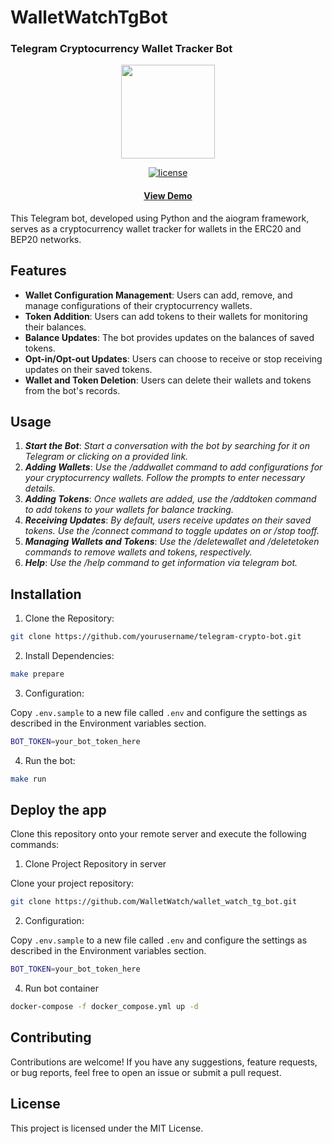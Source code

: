 # WalletWatchTgBot
### Telegram Cryptocurrency Wallet Tracker Bot
<div align="center">
    <img src="assets/tg.png" width="150"/>
    <br/>
</div>
<p align="center">
  <a href="https://github.com/Louis3797/awesome-readme-template/blob/master/LICENSE">
    <img src="https://img.shields.io/badge/License-MIT-yellow.svg" alt="license" />
  </a>
</p>
<h4 align="center">
    <a href="https://t.me/crypto_wallet_liza_bot">View Demo</a>
</h4>
This Telegram bot, developed using Python and the aiogram framework, serves as a cryptocurrency wallet tracker for wallets in the ERC20 and BEP20 networks. 

## Features
<!-- <div align="center">
    <img src="assets/tgBot.png" width=700/>
</div> -->

- **Wallet Configuration Management**: Users can add, remove, and manage configurations of their cryptocurrency wallets.
- **Token Addition**: Users can add tokens to their wallets for monitoring their balances.
- **Balance Updates**: The bot provides updates on the balances of saved tokens.
- **Opt-in/Opt-out Updates**: Users can choose to receive or stop receiving updates on their saved tokens.
- **Wallet and Token Deletion**: Users can delete their wallets and tokens from the bot's records.

## Usage
1. ***Start the Bot***: 
*Start a conversation with the bot by searching for it on Telegram or clicking on a provided link.*
2. ***Adding Wallets***:
*Use the /addwallet command to add configurations for your cryptocurrency wallets. Follow the prompts to enter necessary details.*
3. ***Adding Tokens***:
*Once wallets are added, use the /addtoken command to add tokens to your wallets for balance tracking.*
4. ***Receiving Updates***:
*By default, users receive updates on their saved tokens. Use the /connect command to toggle updates on or /stop tooff.*
5. ***Managing Wallets and Tokens***:
*Use the /deletewallet and /deletetoken commands to remove wallets and tokens, respectively.*
6. ***Help***:
*Use the /help command to get information via telegram bot.*

## Installation

1. Clone the Repository:
```bash
git clone https://github.com/yourusername/telegram-crypto-bot.git
```

2. Install Dependencies:
```bash
make prepare
```

3. Configuration:

Copy `.env.sample` to a new file called `.env` and configure the settings as described in the Environment variables section.

```bash
BOT_TOKEN=your_bot_token_here
```

4. Run the bot:

```bash
make run
```

## Deploy the app

Clone this repository onto your remote server and execute the following commands:

1. Clone Project Repository in server

Clone your project repository:

```bash
git clone https://github.com/WalletWatch/wallet_watch_tg_bot.git
```

2. Configuration:

Copy `.env.sample` to a new file called `.env` and configure the settings as described in the Environment variables section.

```bash
BOT_TOKEN=your_bot_token_here
```

4. Run bot container

```bash
docker-compose -f docker_compose.yml up -d
```

## Contributing
Contributions are welcome! If you have any suggestions, feature requests, or bug reports, feel free to open an issue or submit a pull request.

## License
This project is licensed under the MIT License.
